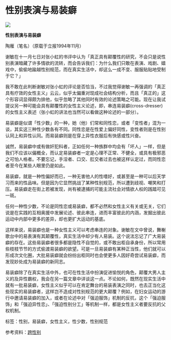 # 性别表演与易装癖

![](../articles.gif)

**性别表演与易装癖**  

陶雁（笔名）（原载于立报1994年11月）

谢敏在十一月七日对张小虹的书评中认为「真正具有颠覆性的研究，不会只是说性别表演暗藏了许多情欲的流转，而会告诉我们：为什么我们只敢在表演、戏剧、嬉戏中，偷偷地踰越性别规范，而在真实生活中，却这么一成不变、服服贴贴地受制于它？」

我不敢在此判断谢敏对张小虹的评论是否恰当，不过我觉得谢敏一再强调的「真正具有疗效的女性主义」云云，似乎太偏重对现成社会结构分析，而且「真正的」这个形容词显得颇为排他，似乎忽略了其他同时有效的论述策略之可能。现在让我试提议另一种可能会具有颠覆性的女性主义论述，即，串连易装癖(cross-dresser)的女性主义表述（张小虹的讲法也当然可以看做这种论述的一部分）。

易装癖是似谓「性少数」的一种，她（他）们常和同性恋，或者「变性者」混为一谈，其实这三种性少数各有不同。同性恋是在性爱上偏好同性，变性者则是在性别认同上和异性认同。而易装癖则是在穿上异性衣服后有快感或性兴奋。

诚然，易装癖中或有做奸犯科者，正如任何一种族群中均会有「坏人」一样，但是我们不应该以偏概全，而认定易装癖者一定是心理不正常、不健全，或具有极邪恶之可怕人格者。不要忘记，手淫者、口交、肛交者过去也被这样认定过，而同性恋者至今在某些人眼里仍是如此。

易装癖，就是一种性偏好而已，一种无害他人的性嗜好，或甚至是一种可以后天学习而来的性品味。但是因为它显然挑战了某种性别规范，所以遭到歧视、嘲笑和打压。易装癖走在街上若被发现，尚有被逮捕的可能主流社会对情欲人权的践踏可见一斑。

任何一种性少数，不论是同性恋或易装癖，都不必然和女性主义有关或无关，它们说是在实践的互相奥援中发展论述、彼此串连，进而丰富彼此的内涵，发掘出彼此运动中内部中更多的差异，却也更扩大运动的基底。

这样来说，易装癖也是一种女性主义可以考虑串连的对象。谢敏在文中曾说，舞榭歌台中的易表演有其颠覆性，真实生活中却少有人易装。这个说法忘记了广大易装癖的存在。这些易装癖者很多都是隐性不自觉的，或不敢出柜自承身份，所以常用些枝枝节节的方式偷渡易装癖的欲望。可是一旦易装癖有某种正当性，他们就可以形成次文化圈，大批易装癖就会纷纷出柜同时也会使更多人因好奇尝试易装癖，而发现妙处成为易装癖的新同志。

易装癖除了在真实生活中外，也可在性生活中扮演促进愉悦的角色，颠覆大男人主义的及异性霸权，我会在另一篇文章中详谈这一点。不论如何，既然在现实生活中就有一批易装癖，女性主义似乎可以在肯定舞台的易装表演之同时，也去正当化这些现实的易装癖者，这样岂不造成对性别规范的更大颠覆？例如，在妇女运动的游行中邀请易装癖的加入，或者在论述中对「强迫服饰」机制的反抗，这个「强迫服饰」和「强迫异性恋」、「强迫性别分工」等机制一样，都是女性主义者要反抗的父权机制。

标签：性别，易装癖，女性主义，性少数，性别规范

参考资料：[跨性别](../../trans_index.htm)